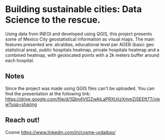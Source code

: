 # Building sustainable cities: Data Science to the rescue.

Using data from INEGI and developed using QGIS, this project presents some of
Mexico City geostatistical information as visual maps. The main features
presented are: alcaldías, educational level per AGEB (basic geo statistical area),
public hospitals heatmap, private hospitals heatmap and a combined heatmap,
with geolocated points with a 2k meters buffer around each hospital.

## Notes

Since the project was made using QGIS files can't be uploaded. You can find the presentation at the following link:
  https://drive.google.com/file/d/1Qlm4VtDZwAjLaPRXUiizXmmZjSEEft7T/view?usp=sharing


## Reach out!


Cosme
https://www.linkedin.com/in/cosme-urdaibay/
